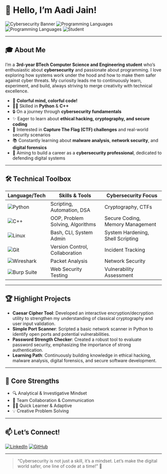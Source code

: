# 👋 Hello, I’m Aadi Jain!

![Cybersecurity Banner](https://img.shields.io/badge/Cybersecurity-Enthusiast-blueviolet?style=for-the-badge&logo=hackthebox)
![Programming Languages](https://img.shields.io/badge/Python-3776AB?style=for-the-badge&logo=python&logoColor=white)
![Programming Languages](https://img.shields.io/badge/C++-00599C?style=for-the-badge&logo=cplusplus&logoColor=white)
![Student](https://img.shields.io/badge/BTech%20CSE-3rd%20Year-orange?style=for-the-badge)

---

## 🎓 About Me

I’m a **3rd-year BTech Computer Science and Engineering student** who’s enthusiastic about **cybersecurity** and passionate about programming. I love exploring how systems work under the hood and how to make them safer against cyber threats. My curiosity leads me to continuously learn, experiment, and build, always striving to merge creativity with technical excellence.

- 🌈 **Colorful mind, colorful code!**
- 🧑‍💻 Skilled in **Python** & **C++**
- 🔒 On a journey through **cybersecurity fundamentals**
- ✨ Eager to learn about **ethical hacking, cryptography, and secure coding**
- 🚩 Interested in **Capture The Flag (CTF) challenges** and real-world security scenarios
- 📚 Constantly learning about **malware analysis**, **network security**, and **digital forensics**
- 🎯 Aiming to build a career as a **cybersecurity professional**, dedicated to defending digital systems

---

## 🛠️ Technical Toolbox

| Language/Tech    | Skills & Tools              | Cybersecurity Focus              |
|------------------|----------------------------|----------------------------------|
| ![Python](https://img.shields.io/badge/-Python-3776AB?logo=python&logoColor=white) | Scripting, Automation, DSA       | Cryptography, CTFs               |
| ![C++](https://img.shields.io/badge/-C++-00599C?logo=cplusplus&logoColor=white)     | OOP, Problem Solving, Algorithms | Secure Coding, Memory Management |
| ![Linux](https://img.shields.io/badge/-Linux-FCC624?logo=linux&logoColor=black)     | Bash, CLI, System Admin          | System Hardening, Shell Scripting|
| ![Git](https://img.shields.io/badge/-Git-F05032?logo=git&logoColor=white)           | Version Control, Collaboration   | Incident Tracking                |
| ![Wireshark](https://img.shields.io/badge/-Wireshark-1679A7?logo=wireshark&logoColor=white) | Packet Analysis                | Network Security                 |
| ![Burp Suite](https://img.shields.io/badge/-Burp%20Suite-FF6600?logo=burpsuite&logoColor=white) | Web Security Testing           | Vulnerability Assessment         |

---

## 🏆 Highlight Projects

- **Caesar Cipher Tool**: Developed an interactive encryption/decryption utility to strengthen my understanding of classical cryptography and user input validation.
- **Simple Port Scanner**: Scripted a basic network scanner in Python to identify open ports and potential vulnerabilities.
- **Password Strength Checker**: Created a robust tool to evaluate password security, emphasizing the importance of strong authentication.
- **Learning Path**: Continuously building knowledge in ethical hacking, malware analysis, digital forensics, and secure software development.

---

## 🌟 Core Strengths

- 🔍 Analytical & Investigative Mindset
- 🤝 Team Collaboration & Communication
- 🏃‍♂️ Quick Learner & Adaptive
- 💡 Creative Problem Solving

---

## 📫 Let’s Connect!

[![LinkedIn](https://img.shields.io/badge/-LinkedIn-0077B5?logo=linkedin&logoColor=white&style=flat)](https://www.linkedin.com/in/your-profile/)
[![GitHub](https://img.shields.io/badge/-GitHub-181717?logo=github&logoColor=white&style=flat)](https://github.com/Janediaa)

---

> “Cybersecurity is not just a skill, it’s a mindset. Let’s make the digital world safer, one line of code at a time!” 🌟
